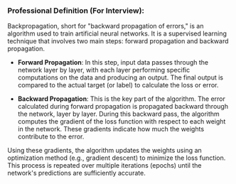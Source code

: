 
### Professional Definition (For Interview):
Backpropagation, short for "backward propagation of errors," is an algorithm used to train artificial neural networks. It is a supervised learning technique that involves two main steps: forward propagation and backward propagation.

- **Forward Propagation**: In this step, input data passes through the network layer by layer, with each layer performing specific computations on the data and producing an output. The final output is compared to the actual target (or label) to calculate the loss or error.

- **Backward Propagation**: This is the key part of the algorithm. The error calculated during forward propagation is propagated backward through the network, layer by layer. During this backward pass, the algorithm computes the gradient of the loss function with respect to each weight in the network. These gradients indicate how much the weights contribute to the error.

Using these gradients, the algorithm updates the weights using an optimization method (e.g., gradient descent) to minimize the loss function. This process is repeated over multiple iterations (epochs) until the network's predictions are sufficiently accurate.
